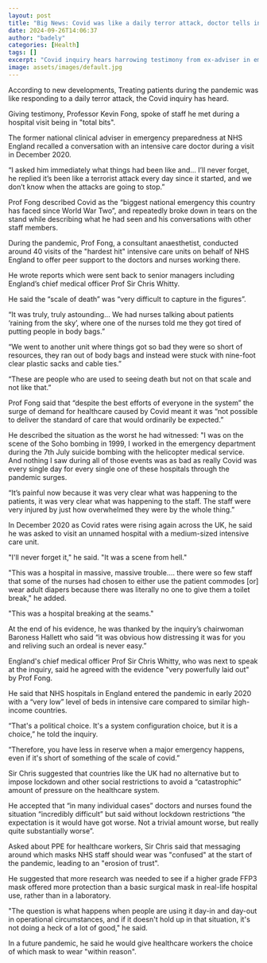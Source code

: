 ```yaml
---
layout: post
title: "Big News: Covid was like a daily terror attack, doctor tells inquiry"
date: 2024-09-26T14:06:37
author: "badely"
categories: [Health]
tags: []
excerpt: "Covid inquiry hears harrowing testimony from ex-adviser in emergency preparedness at NHS England."
image: assets/images/default.jpg
---
```


According to new developments, Treating patients during the pandemic was like responding to a daily terror attack, the Covid inquiry has heard.

Giving testimony, Professor Kevin Fong, spoke of staff he met during a hospital visit being in "total bits". 

The former national clinical adviser in emergency preparedness at NHS England recalled a conversation with an intensive care doctor during a visit in December 2020.

“I asked him immediately what things had been like and… I’ll never forget, he replied it’s been like a terrorist attack every day since it started, and we don’t know when the attacks are going to stop.”

Prof Fong described Covid as the “biggest national emergency this country has faced since World War Two”, and repeatedly broke down in tears on the stand while describing what he had seen and his conversations with other staff members.

During the pandemic, Prof Fong, a consultant anaesthetist, conducted around 40 visits of the "hardest hit" intensive care units on behalf of NHS England to offer peer support to the doctors and nurses working there.

He wrote reports which were sent back to senior managers including England’s chief medical officer Prof Sir Chris Whitty.

He said the “scale of death” was “very difficult to capture in the figures”.

“It was truly, truly astounding… We had nurses talking about patients ‘raining from the sky’, where one of the nurses told me they got tired of putting people in body bags.”

“We went to another unit where things got so bad they were so short of resources, they ran out of body bags and instead were stuck with nine-foot clear plastic sacks and cable ties.”

“These are people who are used to seeing death but not on that scale and not like that.”

Prof Fong said that “despite the best efforts of everyone in the system” the surge of demand for healthcare caused by Covid meant it was “not possible to deliver the standard of care that would ordinarily be expected.”

He described the situation as the worst he had witnessed: "I was on the scene of the Soho bombing in 1999, I worked in the emergency department during the 7th July suicide bombing with the helicopter medical service. And nothing I saw during all of those events was as bad as really Covid was every single day for every single one of these hospitals through the pandemic surges.

“It’s painful now because it was very clear what was happening to the patients, it was very clear what was happening to the staff. The staff were very injured by just how overwhelmed they were by the whole thing.”

In December 2020 as Covid rates were rising again across the UK, he said he was asked to visit an unnamed hospital with a medium-sized intensive care unit. 

"I'll never forget it," he said. "It was a scene from hell."

"This was a hospital in massive, massive trouble.... there were so few staff that some of the nurses had chosen to either use the patient commodes [or] wear adult diapers because there was literally no one to give them a toilet break," he added.

"This was a hospital breaking at the seams."

At the end of his evidence, he was thanked by the inquiry’s chairwoman Baroness Hallett who said “it was obvious how distressing it was for you and reliving such an ordeal is never easy.”

England's chief medical officer Prof Sir Chris Whitty, who was next to speak at the inquiry, said he agreed with the evidence "very powerfully laid out" by Prof Fong. 

He said that NHS hospitals in England entered the pandemic in early 2020 with a “very low” level of beds in intensive care compared to similar high-income countries.

“That's a political choice. It's a system configuration choice, but it is a choice,” he told the inquiry.

“Therefore, you have less in reserve when a major emergency happens, even if it's short of something of the scale of covid.”

Sir Chris suggested that countries like the UK had no alternative but to impose lockdown and other social restrictions to avoid a “catastrophic” amount of pressure on the healthcare system.

He accepted that “in many individual cases” doctors and nurses found the situation “incredibly difficult” but said without lockdown restrictions “the expectation is it would have got worse. Not a trivial amount worse, but really quite substantially worse”.

Asked about PPE for healthcare workers, Sir Chris said that messaging around which masks NHS staff should wear was "confused" at the start of the pandemic, leading to an "erosion of trust".

He suggested that more research was needed to see if a higher grade FFP3 mask offered more protection than a basic surgical mask in real-life hospital use, rather than in a laboratory.

"The question is what happens when people are using it day-in and day-out in operational circumstances, and if it doesn't hold up in that situation, it's not doing a heck of a lot of good," he said.

In a future pandemic, he said he would give healthcare workers the choice of which mask to wear "within reason".

